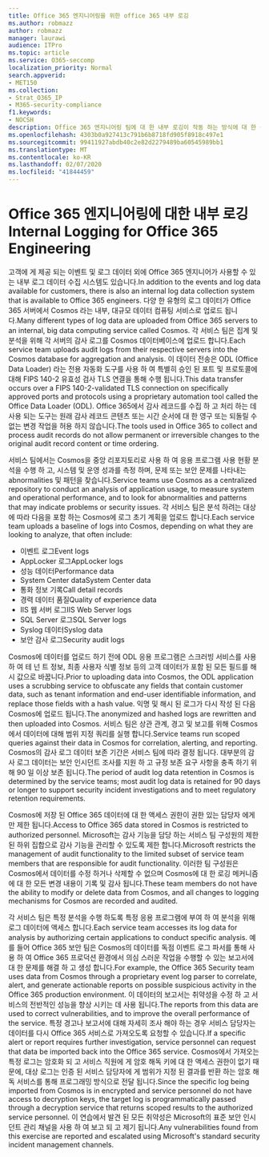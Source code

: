 ```yaml
---
title: Office 365 엔지니어링을 위한 office 365 내부 로깅
ms.author: robmazz
author: robmazz
manager: laurawi
audience: ITPro
ms.topic: article
ms.service: O365-seccomp
localization_priority: Normal
search.appverid:
- MET150
ms.collection:
- Strat_O365_IP
- M365-security-compliance
f1.keywords:
- NOCSH
description: Office 365 엔지니어링 팀에 대 한 내부 로깅이 작동 하는 방식에 대 한 설명입니다.
ms.openlocfilehash: 4303b0a927413c791b6b8718fd905f8918c497e1
ms.sourcegitcommit: 99411927abdb40c2e82d2279489ba60545989bb1
ms.translationtype: MT
ms.contentlocale: ko-KR
ms.lasthandoff: 02/07/2020
ms.locfileid: "41844459"
---
```

# <a name="internal-logging-for-office-365-engineering"></a><span data-ttu-id="f1b3a-103">Office 365 엔지니어링에 대한 내부 로깅</span><span class="sxs-lookup"><span data-stu-id="f1b3a-103">Internal Logging for Office 365 Engineering</span></span>

<span data-ttu-id="f1b3a-104">고객에 게 제공 되는 이벤트 및 로그 데이터 외에 Office 365 엔지니어가 사용할 수 있는 내부 로그 데이터 수집 시스템도 있습니다.</span><span class="sxs-lookup"><span data-stu-id="f1b3a-104">In addition to the events and log data available for customers, there is also an internal log data collection system that is available to Office 365 engineers.</span></span> <span data-ttu-id="f1b3a-105">다양 한 유형의 로그 데이터가 Office 365 서버에서 Cosmos 라는 내부, 대규모 데이터 컴퓨팅 서비스로 업로드 됩니다.</span><span class="sxs-lookup"><span data-stu-id="f1b3a-105">Many different types of log data are uploaded from Office 365 servers to an internal, big data computing service called Cosmos.</span></span> <span data-ttu-id="f1b3a-106">각 서비스 팀은 집계 및 분석을 위해 각 서버의 감사 로그를 Cosmos 데이터베이스에 업로드 합니다.</span><span class="sxs-lookup"><span data-stu-id="f1b3a-106">Each service team uploads audit logs from their respective servers into the Cosmos database for aggregation and analysis.</span></span> <span data-ttu-id="f1b3a-107">이 데이터 전송은 ODL (Office Data Loader) 라는 전용 자동화 도구를 사용 하 여 특별히 승인 된 포트 및 프로토콜에 대해 FIPS 140-2 유효성 검사 TLS 연결을 통해 수행 됩니다.</span><span class="sxs-lookup"><span data-stu-id="f1b3a-107">This data transfer occurs over a FIPS 140-2-validated TLS connection on specifically approved ports and protocols using a proprietary automation tool called the Office Data Loader (ODL).</span></span> <span data-ttu-id="f1b3a-108">Office 365에서 감사 레코드를 수집 하 고 처리 하는 데 사용 되는 도구는 원래 감사 레코드 콘텐츠 또는 시간 순서에 대 한 영구 또는 되돌릴 수 없는 변경 작업을 허용 하지 않습니다.</span><span class="sxs-lookup"><span data-stu-id="f1b3a-108">The tools used in Office 365 to collect and process audit records do not allow permanent or irreversible changes to the original audit record content or time ordering.</span></span>

<span data-ttu-id="f1b3a-109">서비스 팀에서는 Cosmos을 중앙 리포지토리로 사용 하 여 응용 프로그램 사용 현황 분석을 수행 하 고, 시스템 및 운영 성과를 측정 하며, 문제 또는 보안 문제를 나타내는 abnormalities 및 패턴을 찾습니다.</span><span class="sxs-lookup"><span data-stu-id="f1b3a-109">Service teams use Cosmos as a centralized repository to conduct an analysis of application usage, to measure system and operational performance, and to look for abnormalities and patterns that may indicate problems or security issues.</span></span> <span data-ttu-id="f1b3a-110">각 서비스 팀은 분석 하려는 대상에 따라 다음을 포함 하는 Cosmos에 로그 초기 계획을 업로드 합니다.</span><span class="sxs-lookup"><span data-stu-id="f1b3a-110">Each service team uploads a baseline of logs into Cosmos, depending on what they are looking to analyze, that often include:</span></span>

- <span data-ttu-id="f1b3a-111">이벤트 로그</span><span class="sxs-lookup"><span data-stu-id="f1b3a-111">Event logs</span></span>
- <span data-ttu-id="f1b3a-112">AppLocker 로그</span><span class="sxs-lookup"><span data-stu-id="f1b3a-112">AppLocker logs</span></span>
- <span data-ttu-id="f1b3a-113">성능 데이터</span><span class="sxs-lookup"><span data-stu-id="f1b3a-113">Performance data</span></span>
- <span data-ttu-id="f1b3a-114">System Center data</span><span class="sxs-lookup"><span data-stu-id="f1b3a-114">System Center data</span></span>
- <span data-ttu-id="f1b3a-115">통화 정보 기록</span><span class="sxs-lookup"><span data-stu-id="f1b3a-115">Call detail records</span></span>
- <span data-ttu-id="f1b3a-116">경력 데이터 품질</span><span class="sxs-lookup"><span data-stu-id="f1b3a-116">Quality of experience data</span></span>
- <span data-ttu-id="f1b3a-117">IIS 웹 서버 로그</span><span class="sxs-lookup"><span data-stu-id="f1b3a-117">IIS Web Server logs</span></span>
- <span data-ttu-id="f1b3a-118">SQL Server 로그</span><span class="sxs-lookup"><span data-stu-id="f1b3a-118">SQL Server logs</span></span>
- <span data-ttu-id="f1b3a-119">Syslog 데이터</span><span class="sxs-lookup"><span data-stu-id="f1b3a-119">Syslog data</span></span>
- <span data-ttu-id="f1b3a-120">보안 감사 로그</span><span class="sxs-lookup"><span data-stu-id="f1b3a-120">Security audit logs</span></span>

<span data-ttu-id="f1b3a-121">Cosmos에 데이터를 업로드 하기 전에 ODL 응용 프로그램은 스크러빙 서비스를 사용 하 여 테 넌 트 정보, 최종 사용자 식별 정보 등의 고객 데이터가 포함 된 모든 필드를 해시 값으로 바꿉니다.</span><span class="sxs-lookup"><span data-stu-id="f1b3a-121">Prior to uploading data into Cosmos, the ODL application uses a scrubbing service to obfuscate any fields that contain customer data, such as tenant information and end-user identifiable information, and replace those fields with a hash value.</span></span> <span data-ttu-id="f1b3a-122">익명 및 해시 된 로그가 다시 작성 된 다음 Cosmos에 업로드 됩니다.</span><span class="sxs-lookup"><span data-stu-id="f1b3a-122">The anonymized and hashed logs are rewritten and then uploaded into Cosmos.</span></span> <span data-ttu-id="f1b3a-123">서비스 팀은 상관 관계, 경고 및 보고를 위해 Cosmos에서 데이터에 대해 범위 지정 쿼리를 실행 합니다.</span><span class="sxs-lookup"><span data-stu-id="f1b3a-123">Service teams run scoped queries against their data in Cosmos for correlation, alerting, and reporting.</span></span> <span data-ttu-id="f1b3a-124">Cosmos의 감사 로그 데이터 보존 기간은 서비스 팀에 따라 결정 됩니다. 대부분의 감사 로그 데이터는 보안 인시던트 조사를 지원 하 고 규정 보존 요구 사항을 충족 하기 위해 90 일 이상 보존 됩니다.</span><span class="sxs-lookup"><span data-stu-id="f1b3a-124">The period of audit log data retention in Cosmos is determined by the service teams; most audit log data is retained for 90 days or longer to support security incident investigations and to meet regulatory retention requirements.</span></span>

<span data-ttu-id="f1b3a-125">Cosmos에 저장 된 Office 365 데이터에 대 한 액세스 권한이 권한 있는 담당자 에게만 제한 됩니다.</span><span class="sxs-lookup"><span data-stu-id="f1b3a-125">Access to Office 365 data stored in Cosmos is restricted to authorized personnel.</span></span> <span data-ttu-id="f1b3a-126">Microsoft는 감사 기능을 담당 하는 서비스 팀 구성원의 제한 된 하위 집합으로 감사 기능을 관리할 수 있도록 제한 합니다.</span><span class="sxs-lookup"><span data-stu-id="f1b3a-126">Microsoft restricts the management of audit functionality to the limited subset of service team members that are responsible for audit functionality.</span></span> <span data-ttu-id="f1b3a-127">이러한 팀 구성원은 Cosmos에서 데이터를 수정 하거나 삭제할 수 없으며 Cosmos에 대 한 로깅 메커니즘에 대 한 모든 변경 내용이 기록 및 감사 됩니다.</span><span class="sxs-lookup"><span data-stu-id="f1b3a-127">These team members do not have the ability to modify or delete data from Cosmos, and all changes to logging mechanisms for Cosmos are recorded and audited.</span></span>

<span data-ttu-id="f1b3a-128">각 서비스 팀은 특정 분석을 수행 하도록 특정 응용 프로그램에 부여 하 여 분석을 위해 로그 데이터에 액세스 합니다.</span><span class="sxs-lookup"><span data-stu-id="f1b3a-128">Each service team accesses its log data for analysis by authorizing certain applications to conduct specific analysis.</span></span> <span data-ttu-id="f1b3a-129">예를 들어 Office 365 보안 팀은 Cosmos의 데이터를 독점 이벤트 로그 파서를 통해 사용 하 여 Office 365 프로덕션 환경에서 의심 스러운 작업을 수행할 수 있는 보고서에 대 한 문제를 해결 하 고 생성 합니다.</span><span class="sxs-lookup"><span data-stu-id="f1b3a-129">For example, the Office 365 Security team uses data from Cosmos through a proprietary event log parser to correlate, alert, and generate actionable reports on possible suspicious activity in the Office 365 production environment.</span></span> <span data-ttu-id="f1b3a-130">이 데이터의 보고서는 취약성을 수정 하 고 서비스의 전반적인 성능을 향상 시키는 데 사용 됩니다.</span><span class="sxs-lookup"><span data-stu-id="f1b3a-130">The reports from this data are used to correct vulnerabilities, and to improve the overall performance of the service.</span></span> <span data-ttu-id="f1b3a-131">특정 경고나 보고서에 대해 자세히 조사 해야 하는 경우 서비스 담당자는 데이터를 다시 Office 365 서비스로 가져오도록 요청할 수 있습니다.</span><span class="sxs-lookup"><span data-stu-id="f1b3a-131">If a specific alert or report requires further investigation, service personnel can request that data be imported back into the Office 365 service.</span></span> <span data-ttu-id="f1b3a-132">Cosmos에서 가져오는 특정 로그는 암호화 되 고 서비스 직원에 게 암호 해독 키에 대 한 액세스 권한이 없기 때문에, 대상 로그는 인증 된 서비스 담당자에 게 범위가 지정 된 결과를 반환 하는 암호 해독 서비스를 통해 프로그래밍 방식으로 전달 됩니다.</span><span class="sxs-lookup"><span data-stu-id="f1b3a-132">Since the specific log being imported from Cosmos is in encrypted and service personnel do not have access to decryption keys, the target log is programmatically passed through a decryption service that returns scoped results to the authorized service personnel.</span></span> <span data-ttu-id="f1b3a-133">이 연습에서 발견 된 모든 취약성은 Microsoft의 표준 보안 인시던트 관리 채널을 사용 하 여 보고 되 고 제기 됩니다.</span><span class="sxs-lookup"><span data-stu-id="f1b3a-133">Any vulnerabilities found from this exercise are reported and escalated using Microsoft's standard security incident management channels.</span></span>
